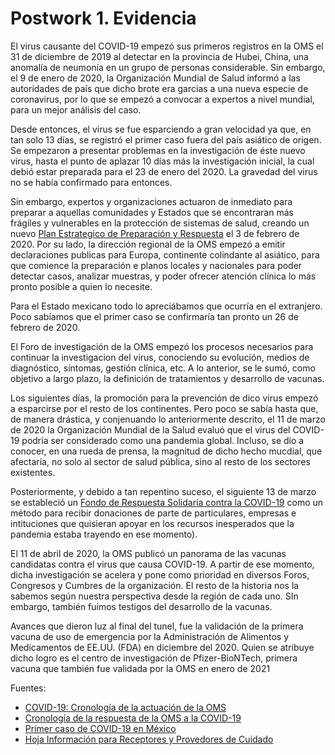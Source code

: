 # Postwork 1. Evidencia

El virus causante del COVID-19 empezó sus primeros registros en la OMS el 31 de diciembre de 2019 al detectar en la provincia de Hubei, China, una anomalía de neumonía en un grupo de personas considerable. Sin embargo, el 9 de enero de 2020, la Organización Mundial de Salud informó a las autoridades de país que dicho brote era garcias a una nueva especie de coronavirus, por lo que se empezó a convocar a expertos a nivel mundial, para un mejor análisis del caso.

Desde entonces, el virus se fue esparciendo a gran velocidad ya que, en tan solo 13 días, se registró el primer caso fuera del país asiático de origen. Se empezaron a presentar problemas en la investigación de éste nuevo virus, hasta el punto de aplazar 10 días más la investigación inicial, la cual debió estar preparada para el 23 de enero del 2020. La gravedad del virus no se había confirmado para entonces.

Sin embargo, expertos y organizaciones actuaron de inmediato para preparar a aquellas comunidades y Estados que se encontraran más frágiles y vulnerables en la protección de sistemas de salud, creando un nuevo [Plan Estrategico de Preparación y Respuesta](https://www.who.int/publications-detail-redirect/strategic-preparedness-and-response-plan-for-the-new-coronavirus) el 3 de febrero de 2020. Por su lado, la dirección regional de la OMS empezó a emitir declaraciones publicas para Europa, continente colindante al asiático, para que comience la preparación e planos locales y nacionales para poder detectar casos, analizar muestras, y poder ofrecer atención clínica lo más pronto posible a quien lo necesite.

Para el Estado mexicano todo lo apreciábamos que ocurría en el extranjero. Poco sabíamos que el primer caso se confirmaría tan pronto un 26 de febrero de 2020.

El Foro de investigación de la OMS empezó los procesos necesarios para continuar la investigacion del virus, conociendo su evolución, medios de diagnóstico, síntomas, gestión clínica, etc. A lo anterior, se le sumó, como objetivo a largo plazo, la definición de tratamientos y desarrollo de vacunas.

Los siguientes días, la promoción para la prevención de dico virus empezó a esparcirse por el resto de los continentes. Pero poco se sabía hasta que, de manera drástica, y conjenuando lo anteriormente descrito, el 11 de marzo de 2020 la Organización Mundial de la Salud evaluó que el virus del COVID-19 podría ser considerado como una pandemia global. Incluso, se dio a conocer, en una rueda de prensa, la magnitud de dicho hecho mucdial, que afectaría, no solo al sector de salud pública, sino al resto de los sectores existentes.

Posteriormente, y debido a tan repentino suceso, el siguiente 13 de marzo se estableció un [Fondo de Respuesta Solidaria contra la COVID-19](https://www.who.int/es/emergencies/diseases/novel-coronavirus-2019/donate) como un método para recibir donaciones de parte de particulares, empresas e intituciones que quisieran apoyar en los recursos inesperados que la pandemia estaba trayendo en ese momento).

El 11 de abril de 2020, la OMS publicó un panorama de las vacunas candidatas contra el virus que causa COVID-19. A partir de ese momento, dicha investigación se acelera y pone como prioridad en diversos Foros, Congresos y Cumbres de la organización. El resto de la historia nos la sabemos según nuestra perspectiva desde la región de cada uno. SIn embargo, también fuimos testigos del desarrollo de la vacunas.

Avances que dieron luz al final del tunel, fue la validación de la primera vacuna de uso de emergencia por la Administración de Alimentos y Medicamentos de EE.UU. (FDA) en diciembre del 2020. Quien se atribuye dicho logro es el centro de investigación de Pfizer-BioNTech, primera vacuna que también fue validada por la OMS en enero de 2021

Fuentes:
- [COVID-19: Cronología de la actuación de la OMS](https://www.who.int/es/emergencies/diseases/novel-coronavirus-2019/donate)
- [Cronología de la respuesta de la OMS a la COVID-19](https://www.who.int/es/news/item/29-06-2020-covidtimeline)
- [Primer caso de COVID-19 en México](https://www.jornada.com.mx/notas/2021/02/26/politica/hoy-se-cumple-un-ano-del-primer-caso-de-covid-19-en-mexico/)
- [Hoja Información para Receptores y Provedores de Cuidado](https://www.fda.gov/media/144625/download)
